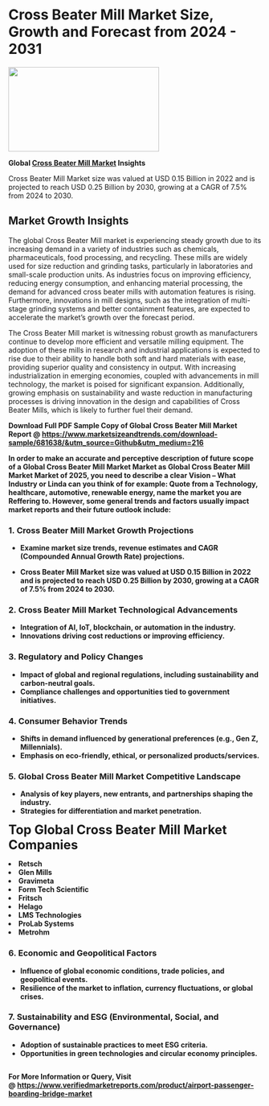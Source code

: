 <H1>Cross Beater Mill Market Size, Growth and Forecast from 2024 - 2031</H1><img class="aligncenter size-medium wp-image-584254" src="https://thirdeyenews.in/wp-content/uploads/2024/09/Global-Market-Research-300x168.jpeg" alt="" width="300" height="168" /><p><strong>Global&nbsp;<a href="https://www.marketsizeandtrends.com/download-sample/681638/&amp;utm_source=Github&utm_medium=216">Cross Beater Mill Market</a> Insights</strong></p><p>Cross Beater Mill Market size was valued at USD 0.15 Billion in 2022 and is projected to reach USD 0.25 Billion by 2030, growing at a CAGR of 7.5% from 2024 to 2030.</p><p><h2>Market Growth Insights</h2> <p>The global Cross Beater Mill market is experiencing steady growth due to its increasing demand in a variety of industries such as chemicals, pharmaceuticals, food processing, and recycling. These mills are widely used for size reduction and grinding tasks, particularly in laboratories and small-scale production units. As industries focus on improving efficiency, reducing energy consumption, and enhancing material processing, the demand for advanced cross beater mills with automation features is rising. Furthermore, innovations in mill designs, such as the integration of multi-stage grinding systems and better containment features, are expected to accelerate the market’s growth over the forecast period.</p> <p><strong></strong></p> <p>The Cross Beater Mill market is witnessing robust growth as manufacturers continue to develop more efficient and versatile milling equipment. The adoption of these mills in research and industrial applications is expected to rise due to their ability to handle both soft and hard materials with ease, providing superior quality and consistency in output. With increasing industrialization in emerging economies, coupled with advancements in mill technology, the market is poised for significant expansion. Additionally, growing emphasis on sustainability and waste reduction in manufacturing processes is driving innovation in the design and capabilities of Cross Beater Mills, which is likely to further fuel their demand.</p> <p><strong></p><p><span class=""><strong>Download Full PDF Sample Copy of Global Cross Beater Mill Market Report</strong> @ <a href="https://www.marketsizeandtrends.com/download-sample/681638/&amp;utm_source=Github&utm_medium=216" target="_blank">https://www.marketsizeandtrends.com/download-sample/681638/&amp;utm_source=Github&utm_medium=216</a></span></p><p>In order to make an accurate and perceptive description of future scope of a Global&nbsp;Cross Beater Mill Market Market as Global&nbsp;Cross Beater Mill Market Market of 2025, you need to describe a clear Vision &ndash; What Industry or Linda can you think of for example: Quote from a Technology, healthcare, automotive, renewable energy, name the market you are Reffering to. However, some general trends and factors usually impact market reports and their future outlook include:</p><h3>1.&nbsp;<strong>Cross Beater Mill Market Growth Projections</strong></h3><ul><li>Examine market size trends, revenue estimates and CAGR (Compounded Annual Growth Rate) projections.</li><li><p>Cross Beater Mill Market size was valued at USD 0.15 Billion in 2022 and is projected to reach USD 0.25 Billion by 2030, growing at a CAGR of 7.5% from 2024 to 2030.</p></li></ul><h3>2.&nbsp;<strong>Cross Beater Mill Market Technological Advancements</strong></h3><ul><li>Integration of AI, IoT, blockchain, or automation in the industry.</li><li>Innovations driving cost reductions or improving efficiency.</li></ul><h3>3.&nbsp;<strong>Regulatory and Policy Changes</strong></h3><ul><li>Impact of global and regional regulations, including sustainability and carbon-neutral goals.</li><li>Compliance challenges and opportunities tied to government initiatives.</li></ul><h3>4.&nbsp;<strong>Consumer Behavior Trends</strong></h3><ul><li>Shifts in demand influenced by generational preferences (e.g., Gen Z, Millennials).</li><li>Emphasis on eco-friendly, ethical, or personalized products/services.</li></ul><h3>5.&nbsp;<strong>Global Cross Beater Mill Market Competitive Landscape</strong></h3><ul><li>Analysis of key players, new entrants, and partnerships shaping the industry.</li><li>Strategies for differentiation and market penetration.</li></ul><p data-pm-slice="1 1 []"><span style="color: inherit; font-family: inherit; font-size: 25px;">Top Global Cross Beater Mill Market Companies</span></p><div class="" data-test-id=""><p><li>Retsch</li><li> Glen Mills</li><li> Gravimeta</li><li> Form Tech Scientific</li><li> Fritsch</li><li> Helago</li><li> LMS Technologies</li><li> ProLab Systems</li><li> Metrohm</li></p></div><h3>6.&nbsp;<strong>Economic and Geopolitical Factors</strong></h3><ul><li>Influence of global economic conditions, trade policies, and geopolitical events.</li><li>Resilience of the market to inflation, currency fluctuations, or global crises.</li></ul><h3>7.&nbsp;<strong>Sustainability and ESG (Environmental, Social, and Governance)</strong></h3><ul><li>Adoption of sustainable practices to meet ESG criteria.</li><li>Opportunities in green technologies and circular economy principles.</li></ul><h2><strong style="font-size: 14px;">For More Information or Query, Visit @&nbsp;</strong><a style="background-color: #ffffff; font-size: 14px;" href="https://www.marketsizeandtrends.com/report/cross-beater-mill-market/" target="_blank">https://www.verifiedmarketreports.com/product/airport-passenger-boarding-bridge-market</a></h2>
